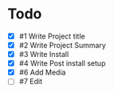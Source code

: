 # Todo

- [x] #1 Write Project title
- [x] #2 Write Project Summary
- [x] #3 Write Install
- [x] #4 Write Post install setup
- [x] #6 Add Media
- [ ] #7 Edit
